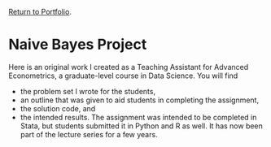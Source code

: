 [Return to Portfolio](https://kgalvancuesta.github.io/portfolio/).
# Naive Bayes Project
Here is an original work I created as a Teaching Assistant for Advanced Econometrics, a graduate-level course in Data Science. You will find 
* the problem set I wrote for the students, 
* an outline that was given to aid students in completing the assignment, 
* the solution code, and 
* the intended results. 
The assignment was intended to be completed in Stata, but students submitted it in Python and R as well. It has now been part of the lecture series for a few years.
